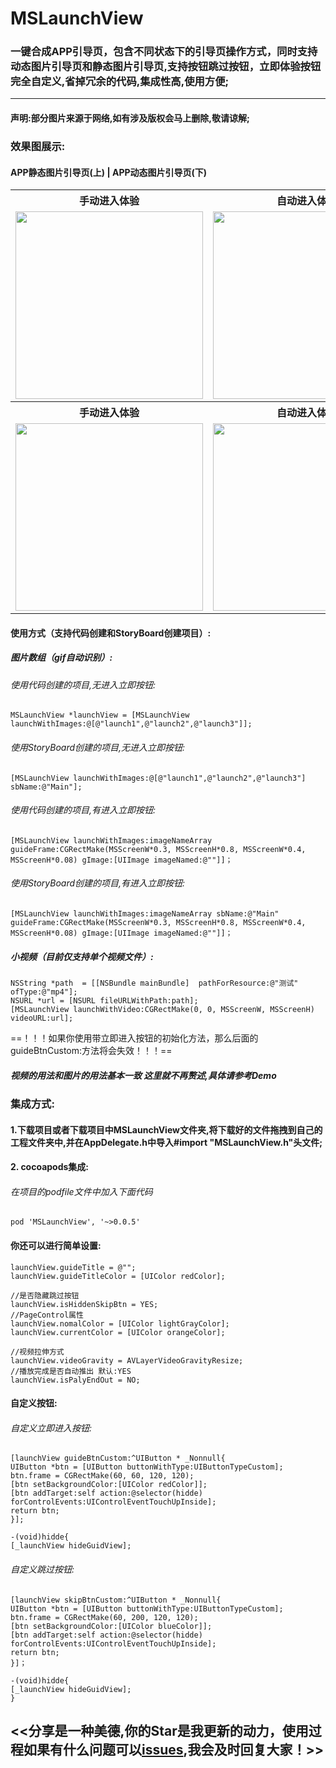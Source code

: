 # MSLaunchView
### 一键合成APP引导页，包含不同状态下的引导页操作方式，同时支持动态图片引导页和静态图片引导页,支持按钮跳过按钮，立即体验按钮完全自定义,省掉冗余的代码,集成性高,使用方便;
---
#### 声明:部分图片来源于网络,如有涉及版权会马上删除,敬请谅解;
### 效果图展示:
#### APP静态图片引导页(上) | APP动态图片引导页(下)

<table>
<tr>
<th>手动进入体验</th>
<th>自动进入体验</th>
</tr>
<tr>
<td><img src="https://github.com/lztbwlkj/MSLaunchView/Demo/MSLaunchView/DesignSketchGIF/Untitled-1.gif" width="300"></td>
<td><img src="https://github.com/lztbwlkj/MSLaunchView/tree/master/Demo/MSLaunchView/DesignSketchGIF/Untitled-2.gif" width="300"></td>
</tr>
<tr>
<th>手动进入体验</th>
<th>自动进入体验</th>
</tr>
<tr>
<td><img src="https://github.com/lztbwlkj/MSLaunchView/tree/master/Demo/MSLaunchView/DesignSketchGIF/Untitled-6.gif" width="300"></td>
<td><img src="https://github.com/lztbwlkj/MSLaunchView/tree/master/Demo/MSLaunchView/DesignSketchGIF/Untitled-7.gif" width="300"></td>
</tr>    
</table>

#### 使用方式（支持代码创建和StoryBoard创建项目）:

##### 图片数组（gif自动识别）:

###### 使用代码创建的项目,无进入立即按钮:
```objc
MSLaunchView *launchView = [MSLaunchView launchWithImages:@[@"launch1",@"launch2",@"launch3"]];
```

###### 使用StoryBoard创建的项目,无进入立即按钮:
```objc
[MSLaunchView launchWithImages:@[@"launch1",@"launch2",@"launch3"] sbName:@"Main"];
```

###### 使用代码创建的项目,有进入立即按钮:
```objc
[MSLaunchView launchWithImages:imageNameArray guideFrame:CGRectMake(MSScreenW*0.3, MSScreenH*0.8, MSScreenW*0.4, MSScreenH*0.08) gImage:[UIImage imageNamed:@""]]；
```


###### 使用StoryBoard创建的项目,有进入立即按钮:
```objc
[MSLaunchView launchWithImages:imageNameArray sbName:@"Main" guideFrame:CGRectMake(MSScreenW*0.3, MSScreenH*0.8, MSScreenW*0.4, MSScreenH*0.08) gImage:[UIImage imageNamed:@""]]；
```

##### 小视频（目前仅支持单个视频文件）:
```objc
NSString *path  = [[NSBundle mainBundle]  pathForResource:@"测试" ofType:@"mp4"];
NSURL *url = [NSURL fileURLWithPath:path];
[MSLaunchView launchWithVideo:CGRectMake(0, 0, MSScreenW, MSScreenH) videoURL:url];
```

==！！！如果你使用带立即进入按钮的初始化方法，那么后面的guideBtnCustom:方法将会失效！！！==

##### 视频的用法和图片的用法基本一致 这里就不再赘述,具体请参考Demo

### 集成方式:
#### 1.下载项目或者下载项目中MSLaunchView文件夹,将下载好的文件拖拽到自己的工程文件夹中,并在AppDelegate.h中导入#import "MSLaunchView.h"头文件;

#### 2. cocoapods集成:
###### 在项目的podfile文件中加入下面代码
```objc
pod 'MSLaunchView', '~>0.0.5'
```

#### 你还可以进行简单设置:
```objc
launchView.guideTitle = @"";
launchView.guideTitleColor = [UIColor redColor];

//是否隐藏跳过按钮
launchView.isHiddenSkipBtn = YES;
//PageControl属性
launchView.nomalColor = [UIColor lightGrayColor];
launchView.currentColor = [UIColor orangeColor];

//视频拉伸方式
launchView.videoGravity = AVLayerVideoGravityResize;
//播放完成是否自动推出 默认:YES
launchView.isPalyEndOut = NO;

```

#### 自定义按钮:
###### 自定义立即进入按钮:
```objc
[launchView guideBtnCustom:^UIButton * _Nonnull{
UIButton *btn = [UIButton buttonWithType:UIButtonTypeCustom];
btn.frame = CGRectMake(60, 60, 120, 120);
[btn setBackgroundColor:[UIColor redColor]];
[btn addTarget:self action:@selector(hidde) forControlEvents:UIControlEventTouchUpInside];
return btn;
}];

-(void)hidde{
[_launchView hideGuidView];
```

###### 自定义跳过按钮:
```objc
[launchView skipBtnCustom:^UIButton * _Nonnull{
UIButton *btn = [UIButton buttonWithType:UIButtonTypeCustom];
btn.frame = CGRectMake(60, 200, 120, 120);
[btn setBackgroundColor:[UIColor blueColor]];
[btn addTarget:self action:@selector(hidde) forControlEvents:UIControlEventTouchUpInside];
return btn;
}]；

-(void)hidde{
[_launchView hideGuidView];
}
```


## <<分享是一种美德,你的Star是我更新的动力，使用过程如果有什么问题可以[issues](https://github.com/lztbwlkj/MSLaunchView/issues/new),我会及时回复大家！>>


